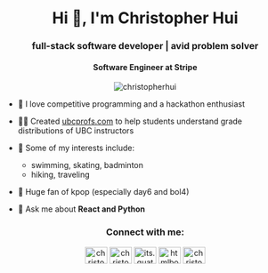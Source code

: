 <h1 align="center">Hi 👋, I'm Christopher Hui</h1>
<h3 align="center">full-stack software developer  |  avid problem solver</h3>
<h4 align="center"> Software Engineer at Stripe</h4>
<p align="center"> <img src="https://komarev.com/ghpvc/?username=christopherhui&label=Profile%20views&color=0e75b6&style=flat" alt="christopherhui" /> </p>

- 🔭 I love competitive programming and a hackathon enthusiast

- 👨‍🏫 Created <a href="https://ubcprofs.com">ubcprofs.com</a> to help students understand grade distributions of UBC instructors

- 🌱 Some of my interests include: 
  - swimming, skating, badminton
  - hiking, traveling

- 🎵 Huge fan of kpop (especially day6 and bol4)

- 💬 Ask me about **React and Python**

<h3 align="center">Connect with me:</h3>
<p align="center">
<a href="https://linkedin.com/in/christophergkhui" target="blank"><img align="center" src="https://cdn.jsdelivr.net/npm/simple-icons@3.0.1/icons/linkedin.svg" alt="christophergkhui" height="30" width="40" /></a>
<a href="https://fb.com/christopher.hui.1865" target="blank"><img align="center" src="https://cdn.jsdelivr.net/npm/simple-icons@3.0.1/icons/facebook.svg" alt="christopher.hui.1865" height="30" width="40" /></a>
<a href="https://instagram.com/its.quatchi" target="blank"><img align="center" src="https://cdn.jsdelivr.net/npm/simple-icons@3.0.1/icons/instagram.svg" alt="its.quatchi" height="30" width="40" /></a>
<a href="https://codeforces.com/profile/htmlbot" target="blank"><img align="center" src="https://cdn.jsdelivr.net/npm/simple-icons@3.0.1/icons/codeforces.svg" alt="htmlbot" height="30" width="40" /></a>
<a href="https://www.leetcode.com/christopherhui" target="blank"><img align="center" src="https://cdn.jsdelivr.net/npm/simple-icons@3.0.1/icons/leetcode.svg" alt="christopherhui" height="30" width="40" /></a>
</p>

<!--
<p align="center">&nbsp;<img align="center" src="https://github-readme-stats.vercel.app/api?username=christopherhui&show_icons=true&locale=en&theme=tokyonight" alt="christopherhui" /></p>
-->

<!--
<p align="center"><img align="center" src="https://github-readme-streak-stats.herokuapp.com/?user=christopherhui&theme=dark" alt="christopherhui" /></p>
-->
